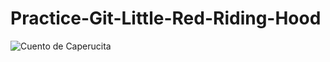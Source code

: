 # Practice-Git-Little-Red-Riding-Hood
![Cuento de Caperucita](https://github.com/erigt/Practice-Git-Little-Red-Riding-Hood/assets/146768635/aa86f793-caf8-4b5a-b920-30d5ceb21869)
